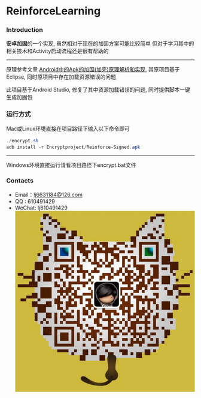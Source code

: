 # ReinforceLearning

### Introduction
**安卓加固**的一个实现, 虽然相对于现在的加固方案可能比较简单 但对于学习其中的相关技术和Activity启动流程还是很有帮助的

---------

原理参考文章 [Android中的Apk的加固(加壳)原理解析和实现](http://blog.csdn.net/jiangwei0910410003/article/details/48415225), 其原项目基于Eclipse, 同时原项目中存在加载资源错误的问题

此项目基于Android Studio, 修复了其中资源加载错误的问题, 同时提供脚本一键生成加固包

### 运行方式
Mac或Linux环境直接在项目路径下输入以下命令即可
``` powershell
./encrypt.sh
adb install -r Encryptproject/Reinforce-Signed.apk
```
---------
Windows环境直接运行请看项目路径下encrypt.bat文件


### Contacts
* Email：lj6631184@126.com
* QQ : 610491429
* WeChat: lj610491429
![sn0wdr1am](https://github.com/LiuJian2/ReinforceLearning/blob/master/me.png)
